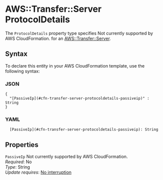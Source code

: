 # AWS::Transfer::Server ProtocolDetails<a name="aws-properties-transfer-server-protocoldetails"></a>

<a name="aws-properties-transfer-server-protocoldetails-description"></a>The `ProtocolDetails` property type specifies Not currently supported by AWS CloudFormation\. for an [AWS::Transfer::Server](aws-resource-transfer-server.md)\.

## Syntax<a name="aws-properties-transfer-server-protocoldetails-syntax"></a>

To declare this entity in your AWS CloudFormation template, use the following syntax:

### JSON<a name="aws-properties-transfer-server-protocoldetails-syntax.json"></a>

```
{
  "[PassiveIp](#cfn-transfer-server-protocoldetails-passiveip)" : String
}
```

### YAML<a name="aws-properties-transfer-server-protocoldetails-syntax.yaml"></a>

```
  [PassiveIp](#cfn-transfer-server-protocoldetails-passiveip): String
```

## Properties<a name="aws-properties-transfer-server-protocoldetails-properties"></a>

`PassiveIp`  <a name="cfn-transfer-server-protocoldetails-passiveip"></a>
Not currently supported by AWS CloudFormation\.  
*Required*: No  
*Type*: String  
*Update requires*: [No interruption](https://docs.aws.amazon.com/AWSCloudFormation/latest/UserGuide/using-cfn-updating-stacks-update-behaviors.html#update-no-interrupt)